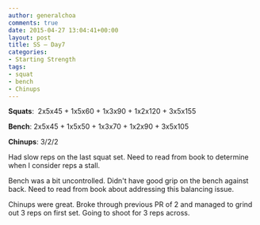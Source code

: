 ```yaml
---
author: generalchoa
comments: true
date: 2015-04-27 13:04:41+00:00
layout: post
title: SS – Day7
categories:
- Starting Strength
tags:
- squat
- bench
- Chinups
---
```


**Squats**:  2x5x45 + 1x5x60 + 1x3x90 + 1x2x120 + 3x5x155

**Bench**:  2x5x45 + 1x5x50 + 1x3x70 + 1x2x90 + 3x5x105

**Chinups**:  3/2/2

Had slow reps on the last squat set.  Need to read from book to determine when I consider reps a stall.

Bench was a bit uncontrolled.  Didn't have good grip on the bench against back.  Need to read from
book about addressing this balancing issue.

Chinups were great.  Broke through previous PR of 2 and managed to grind out 3 reps on first set.
Going to shoot for 3 reps across.